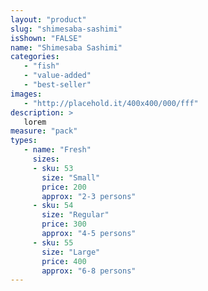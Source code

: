 ```yaml
---
layout: "product"
slug: "shimesaba-sashimi"
isShown: "FALSE"
name: "Shimesaba Sashimi"
categories:
   - "fish"
   - "value-added"
   - "best-seller"
images:
   - "http://placehold.it/400x400/000/fff"
description: >
   lorem
measure: "pack"
types: 
   - name: "Fresh"
     sizes: 
     - sku: 53
       size: "Small"
       price: 200
       approx: "2-3 persons"
     - sku: 54
       size: "Regular"
       price: 300
       approx: "4-5 persons"
     - sku: 55
       size: "Large"
       price: 400
       approx: "6-8 persons"
---
```

